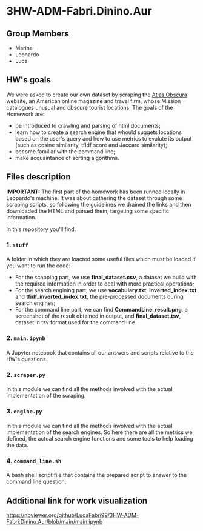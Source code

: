 # 3HW-ADM-Fabri.Dinino.Aur

## Group Members
* Marina
* Leonardo 
* Luca 

## HW's goals
We were asked to create our own dataset by scraping the [Atlas Obscura](https://www.atlasobscura.com/) website, an American online magazine and travel firm, whose Mission  catalogues unusual and obscure tourist locations. The goals of the Homework are:

* be introduced to crawling and parsing of html documents;
* learn how to create a search engine that whould suggets locations based on the user's query and how to use metrics to evalute its output (such as cosine similarity, tfIdf score and Jaccard similarity);
* become familiar with the command line;
* make acquaintance of sorting algorithms.

## Files description
**IMPORTANT:**
The first part of the homework has been runned locally in Leopardo's machine. It was about gathering the dataset through some scraping scripts, so following the guidelines we drained the links and then downloaded the HTML and parsed them, targeting some specific information. 

In this repository you'll find:

### 1. `stuff`

####
A folder in which they are loacted some useful files which must be loaded if you want to run the code:

* For the scapping part, we use **final_dataset.csv**, a dataset we build with the required information in order to deal with more practical operations;
* For the search engining part, we use **vocabulary.txt**, **inverted_index.txt** and **tfidf_inverted_index.txt**, the pre-processed documents during search engines;
* For the command line part, we can find **CommandLine_result.png**, a screenshot of the result obtained in output, and **final_dataset.tsv**, dataset in tsv format used for the command line.

### 2. `main.ipynb`

#### 
A Jupyter notebook that contains all our answers and scripts relative to the HW's questions. 

### 2. `scraper.py`

#### 
In this module we can find all the methods involved with the actual implementation of the scraping.

### 3. `engine.py`

#### 
In this module we can find all the methods involved with the actual implementation of the search engines. So here there are all the metrics we defined, the actual search engine functions and some tools to help loading the data.

### 4. `command_line.sh`

#### 
A bash shell script file that contains the prepared script to answer to the command line question.

## Additional link for work visualization
https://nbviewer.org/github/LucaFabri99/3HW-ADM-Fabri.Dinino.Aur/blob/main/main.ipynb
